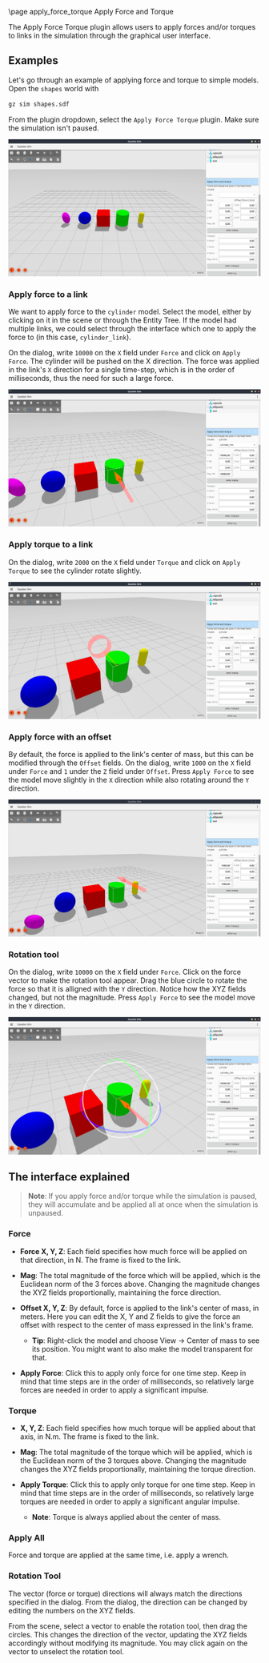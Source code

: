 \page apply_force_torque Apply Force and Torque

The Apply Force Torque plugin allows users to apply forces and/or torques to
links in the simulation through the graphical user interface.

## Examples

Let's go through an example of applying force and torque to simple models. Open
the `shapes` world with

```bash
gz sim shapes.sdf
```

From the plugin dropdown, select the `Apply Force Torque` plugin. Make sure the
simulation isn't paused.

![Interface](https://raw.githubusercontent.com/gazebosim/gz-sim/main/tutorials/files/apply_force_torque/Interface.png)


### Apply force to a link

We want to apply force to the `cylinder` model. Select the model, either by
clicking on it in the scene or through the Entity Tree. If the model had
multiple links, we could select through the interface which one to apply the
force to (in this case, `cylinder_link`).

On the dialog, write `10000` on the `X` field under `Force` and click on
`Apply Force`. The cylinder will be pushed on the X direction. The force was
applied in the link's `X` direction for a single time-step, which is in the
order of milliseconds, thus the need for such a large force.

![Apply Force](https://raw.githubusercontent.com/gazebosim/gz-sim/main/tutorials/files/apply_force_torque/Force.png)

### Apply torque to a link

On the dialog, write `2000` on the `X` field under `Torque` and click on
`Apply Torque` to see the cylinder rotate slightly.

![Apply Torque](https://raw.githubusercontent.com/gazebosim/gz-sim/main/tutorials/files/apply_force_torque/Torque.png)

### Apply force with an offset

By default, the force is applied to the link's center of mass, but this can be
modified through the `Offset` fields. On the dialog, write `1000` on the `X`
field under `Force` and `1` under the `Z` field under `Offset`. Press
`Apply Force` to see the model move slightly in the `X` direction while also
rotating around the `Y` direction.

![Apply Force Offset](https://raw.githubusercontent.com/gazebosim/gz-sim/main/tutorials/files/apply_force_torque/ForceOffset.png)

### Rotation tool

On the dialog, write `10000` on the `X` field under `Force`. Click on the force
vector to make the rotation tool appear. Drag the blue circle to rotate the
force so that it is alligned with the `Y` direction. Notice how the XYZ fields
changed, but not the magnitude. Press `Apply Force` to see the model move in the
`Y` direction.

![Rotation tool](https://raw.githubusercontent.com/gazebosim/gz-sim/main/tutorials/files/apply_force_torque/RotationTool.png)

## The interface explained

> **Note**: If you apply force and/or torque while the simulation is paused,
they will accumulate and be applied all at once when the simulation is
unpaused.

### Force

- **Force X, Y, Z**: Each field specifies how much force will be applied on that
direction, in N. The frame is fixed to the link.

- **Mag**: The total magnitude of the force which will be applied, which is the
Euclidean norm of the 3 forces above. Changing the magnitude changes the XYZ
fields proportionally, maintaining the force direction.

- **Offset X, Y, Z**: By default, force is applied to the link's center of mass,
in meters. Here you can edit the X, Y and Z fields to give the force an offset
with respect to the center of mass expressed in the link's frame.

  - **Tip**: Right-click the model and choose View -> Center of mass to see its
    position. You might want to also make the model transparent for that.

- **Apply Force**: Click this to apply only force for one time step. Keep in
mind that time steps are in the order of milliseconds, so relatively large
forces are needed in order to apply a significant impulse.

### Torque

- **X, Y, Z**: Each field specifies how much torque will be applied about that
axis, in N.m. The frame is fixed to the link.

- **Mag**: The total magnitude of the torque which will be applied, which is the
Euclidean norm of the 3 torques above. Changing the magnitude changes the XYZ
fields proportionally, maintaining the torque direction.

- **Apply Torque**: Click this to apply only torque for one time step. Keep in
mind that time steps are in the order of milliseconds, so relatively large
torques are needed in order to apply a significant angular impulse.

  - **Note**: Torque is always applied about the center of mass.

### Apply All

Force and torque are applied at the same time, i.e. apply a wrench.

### Rotation Tool

The vector (force or torque) directions will always match the directions
specified in the dialog. From the dialog, the direction can be changed by
editing the numbers on the XYZ fields.

From the scene, select a vector to enable the rotation tool, then drag the
circles. This changes the direction of the vector, updating the XYZ fields
accordingly without modifying its magnitude. You may click again on the vector
to unselect the rotation tool.
